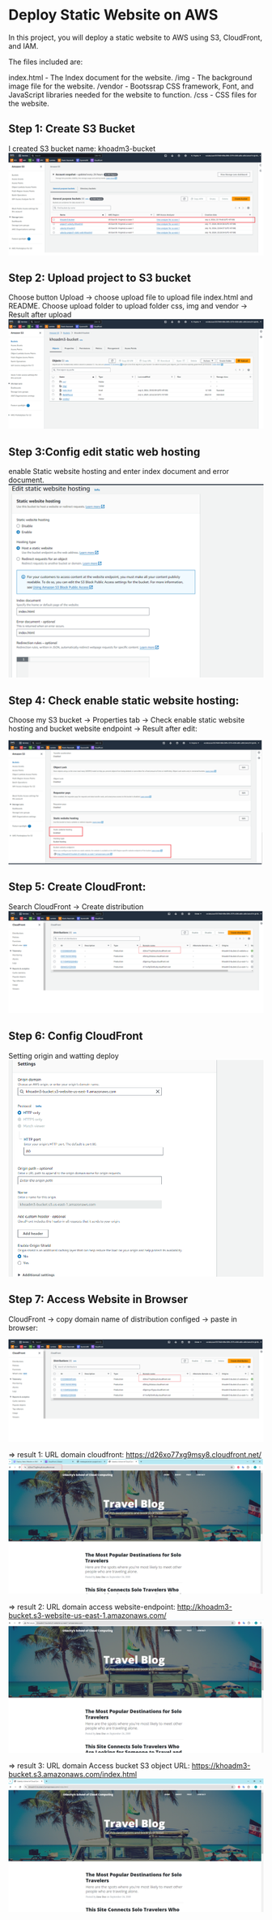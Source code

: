 # Deploy Static Website on AWS

In this project, you will deploy a static website to AWS using S3, CloudFront, and IAM.

The files included are: 

index.html - The Index document for the website.
/img - The background image file for the website.
/vendor - Bootssrap CSS framework, Font, and JavaScript libraries needed for the website to function.
/css - CSS files for the website.

## Step 1: Create S3 Bucket
I created S3 bucket name: khoadm3-bucket
![](./img/step1_update.png)
 
## Step 2: Upload project to S3 bucket

Choose button Upload -> choose upload file to upload file index.html and README. Choose upload folder to upload folder css, img and vendor
-> Result after upload
 ![](./img/step2.PNG)

## Step 3:Config edit static web hosting
enable Static website hosting and enter index document and error document.
 ![](./img/step4.PNG)

## Step 4: Check enable static website hosting:
Choose my S3 bucket -> Properties tab -> Check enable static website hosting and bucket website endpoint
-> Result after edit:

![](./img/step3_update.png)

## Step 5: Create CloudFront:
Search CloudFront -> Create distribution
 ![](./img/step5.png)
## Step 6: Config CloudFront
Setting origin and watting deploy
![](./img/step6.PNG)

## Step 7: Access Website in Browser
CloudFront -> copy domain name of distribution configed -> paste in browser:

 ![](./img/step7.png)

=> result 1: URL domain cloudfront: https://d26xo77xg9msy8.cloudfront.net/
 ![](./img/step8.png)

=> result 2: URL domain access website-endpoint: http://khoadm3-bucket.s3-website-us-east-1.amazonaws.com/
![](./img/result2.PNG)

=> result 3: URL domain Access bucket S3 object URL: https://khoadm3-bucket.s3.amazonaws.com/index.html
![](./img/result3.PNG)




